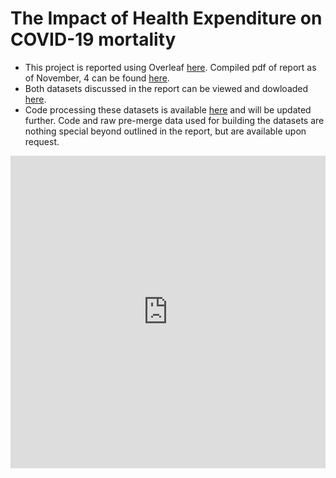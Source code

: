 # The Impact of Health Expenditure on COVID-19 mortality

* This project is reported using Overleaf [here](https://www.overleaf.com/project/616493c9f1a6998755a5aaa2). Compiled pdf of report as of November, 4 can be found [here](https://docs.google.com/viewer?url=https://ddtsvetkova.github.io/che-covid19/report_04.11.pdf).
* Both datasets discussed in the report can be viewed and dowloaded [here](website.html).
* Code processing these datasets is available [here](code.html) and will be updated further. Code and raw pre-merge data used for building the datasets are nothing special beyond outlined in the report, but are available upon request.

<iframe src="https://docs.google.com/viewer?url=https://ddtsvetkova.github.io/che-covid19/report_04.11.pdf&embedded=true" style="width:100%; height:500px;" frameborder="0"></iframe>
